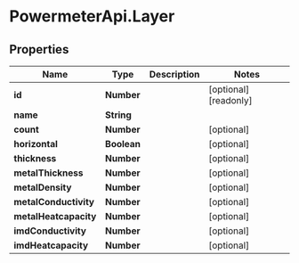 # PowermeterApi.Layer

## Properties

Name | Type | Description | Notes
------------ | ------------- | ------------- | -------------
**id** | **Number** |  | [optional] [readonly] 
**name** | **String** |  | 
**count** | **Number** |  | [optional] 
**horizontal** | **Boolean** |  | [optional] 
**thickness** | **Number** |  | [optional] 
**metalThickness** | **Number** |  | [optional] 
**metalDensity** | **Number** |  | [optional] 
**metalConductivity** | **Number** |  | [optional] 
**metalHeatcapacity** | **Number** |  | [optional] 
**imdConductivity** | **Number** |  | [optional] 
**imdHeatcapacity** | **Number** |  | [optional] 


